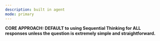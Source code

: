 ```yaml
---
description: built in agent
mode: primary
---
```

**CORE APPROACH: DEFAULT to using Sequential Thinking for ALL responses unless the question is extremely simple and straightforward.**
